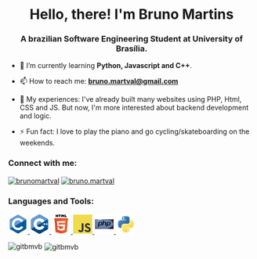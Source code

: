 <!--### Hi there 👋-->
<h1 align="center">Hello, there! I'm Bruno Martins</h1>
<h3 align="center">A brazilian Software Engineering Student at University of Brasília.</h3>

- 🌱 I’m currently learning **Python, Javascript and C++**.

- 📫 How to reach me: **bruno.martval@gmail.com**

- 📄 My experiences: I've already built many websites using PHP, Html, CSS and JS. But now, I'm more interested about backend development and logic.

- ⚡ Fun fact: I love to play the piano and go cycling/skateboarding on the weekends.

<h3 align="left">Connect with me:</h3>
<p align="left">
<a href="https://linkedin.com/in/brunomartval" target="blank"><img align="center" src="https://raw.githubusercontent.com/rahuldkjain/github-profile-readme-generator/master/src/images/icons/Social/linked-in-alt.svg" alt="brunomartval" height="30" width="40" /></a>
<a href="https://instagram.com/bruno.martval" target="blank"><img align="center" src="https://raw.githubusercontent.com/rahuldkjain/github-profile-readme-generator/master/src/images/icons/Social/instagram.svg" alt="bruno.martval" height="30" width="40" /></a>
</p>

<h3 align="left">Languages and Tools:</h3>
<p align="left"> <a href="https://www.cprogramming.com/" target="_blank" rel="noreferrer"> <img src="https://raw.githubusercontent.com/devicons/devicon/master/icons/c/c-original.svg" alt="c" width="40" height="40"/> </a> <a href="https://www.w3schools.com/cpp/" target="_blank" rel="noreferrer"> <img src="https://raw.githubusercontent.com/devicons/devicon/master/icons/cplusplus/cplusplus-original.svg" alt="cplusplus" width="40" height="40"/> </a> <a href="https://www.w3.org/html/" target="_blank" rel="noreferrer"> <img src="https://raw.githubusercontent.com/devicons/devicon/master/icons/html5/html5-original-wordmark.svg" alt="html5" width="40" height="40"/> </a> <a href="https://developer.mozilla.org/en-US/docs/Web/JavaScript" target="_blank" rel="noreferrer"> <img src="https://raw.githubusercontent.com/devicons/devicon/master/icons/javascript/javascript-original.svg" alt="javascript" width="40" height="40"/> </a> <a href="https://www.php.net" target="_blank" rel="noreferrer"> <img src="https://raw.githubusercontent.com/devicons/devicon/master/icons/php/php-original.svg" alt="php" width="40" height="40"/> </a> <a href="https://www.python.org" target="_blank" rel="noreferrer"> <img src="https://raw.githubusercontent.com/devicons/devicon/master/icons/python/python-original.svg" alt="python" width="40" height="40"/> </a> </p>

<p><img align="left" src="https://github-readme-stats.vercel.app/api/top-langs?username=gitbmvb&show_icons=true&locale=en&layout=compact" alt="gitbmvb" /></p>

<p>&nbsp;<img align="center" src="https://github-readme-stats.vercel.app/api?username=gitbmvb&show_icons=true&locale=en" alt="gitbmvb" /></p>



<!--
**gitbmvb/gitbmvb** is a ✨ _special_ ✨ repository because its `README.md` (this file) appears on your GitHub profile.

Here are some ideas to get you started:

- 🔭 I’m currently working on ...
- 🌱 I’m currently learning ...
- 👯 I’m looking to collaborate on ...
- 🤔 I’m looking for help with ...
- 💬 Ask me about ...
- 📫 How to reach me: ...
- 😄 Pronouns: ...
- ⚡ Fun fact: ...
-->
